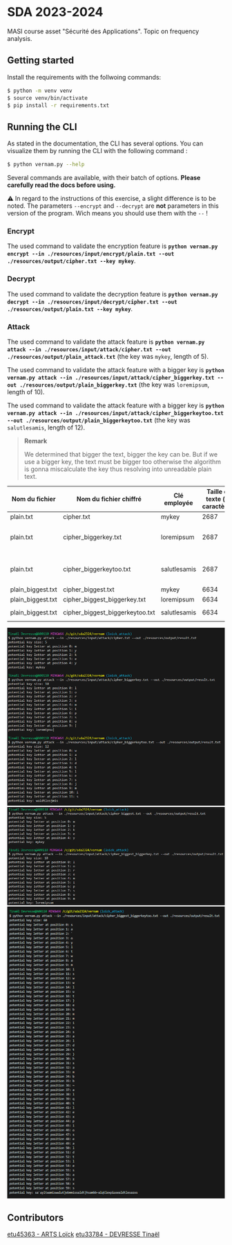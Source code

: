 # SDA 2023-2024
MASI course asset "Sécurité des Applications".
Topic on frequency analysis.

## Getting started

Install the requirements with the follwoing commands:
```bash
$ python -m venv venv
$ source venv/bin/activate
$ pip install -r requirements.txt
```

## Running the CLI

As stated in the documentation, the CLI has several options.
You can visualize them by running the CLI with the following command :
```bash
$ python vernam.py --help
```

Several commands are available, with their batch of options. **Please carefully read the docs before using.**

⚠️ In regard to the instructions of this exercise, a slight difference is to be noted. The parameters `--encrypt` and `--decrypt` are __not__ parameters in this version of the program.
Wich means you should use them with the `--` !

### Encrypt

The used command to validate the encryption feature is **`python vernam.py encrypt --in ./resources/input/encrypt/plain.txt --out ./resources/output/cipher.txt --key mykey`**.

### Decrypt

The used command to validate the decryption feature is **`python vernam.py decrypt --in ./resources/input/decrypt/cipher.txt --out ./resources/output/plain.txt --key mykey`**.

### Attack

The used command to validate the attack feature is **`python vernam.py attack --in ./resources/input/attack/cipher.txt --out ./resources/output/plain_attack.txt`** (the key was `mykey`, length of 5).

The used command to validate the attack feature with a bigger key is **`python vernam.py attack --in ./resources/input/attack/cipher_biggerkey.txt --out ./resources/output/plain_biggerkey.txt`** (the key was `loremipsum`, length of 10).

The used command to validate the attack feature with a bigger key is **`python vernam.py attack --in ./resources/input/attack/cipher_biggerkeytoo.txt --out ./resources/output/plain_biggerkeytoo.txt`** (the key was `salutlesamis`, length of 12).

> **Remark**
>
> We determined that bigger the text, bigger the key can be. But if we use a bigger key, the text must be bigger too otherwise
> the algorithm is gonna miscalculate the key thus resolving into unreadable plain text.

| Nom du fichier    	| Nom du fichier chiffré          	| Clé employée 	| Taille du texte (en caractères) 	| Taille de la clé (en caractères) 	| Résultat de l'attaque                  	|
|-------------------	|---------------------------------	|--------------	|---------------------------------	|----------------------------------	|----------------------------------------	|
| plain.txt         	| cipher.txt                      	| mykey        	| 2687                            	| 5                                	| OK                                     	|
| plain.txt         	| cipher_biggerkey.txt            	| loremipsum   	| 2687                            	| 10                               	| NOK (trouve 9/10 caractères de la clé) 	|
| plain.txt         	| cipher_biggerkeytoo.txt         	| salutlesamis 	| 2687                            	| 12                               	| NOK (trouve 9/12 caractères de la clé) 	|
| plain_biggest.txt 	| cipher_biggest.txt              	| mykey        	| 6634                            	| 5                                	| OK                                     	|
| plain_biggest.txt 	| cipher_biggest_biggerkey.txt    	| loremipsum   	| 6634                            	| 10                               	| OK                                     	|
| plain_biggest.txt 	| cipher_biggest_biggerkeytoo.txt 	| salutlesamis 	| 6634                            	| 12                               	| NOK (complètement)                     	|

![result plain.txt](./resources/assets/results_attack_plain.png)
![result 1 plain_biggest.txt](./resources/assets/results_attack_plain_biggest_part1.png)
![result 2 plain_biggest.txt](./resources/assets/results_attack_plain_biggest_part2.png)


## Contributors

[etu45363 - ARTS Loïck](https://gitlab.com/ArtsLoick45363)
[etu33784 - DEVRESSE Tinaël](https://gitlab.com/hunteroi)
